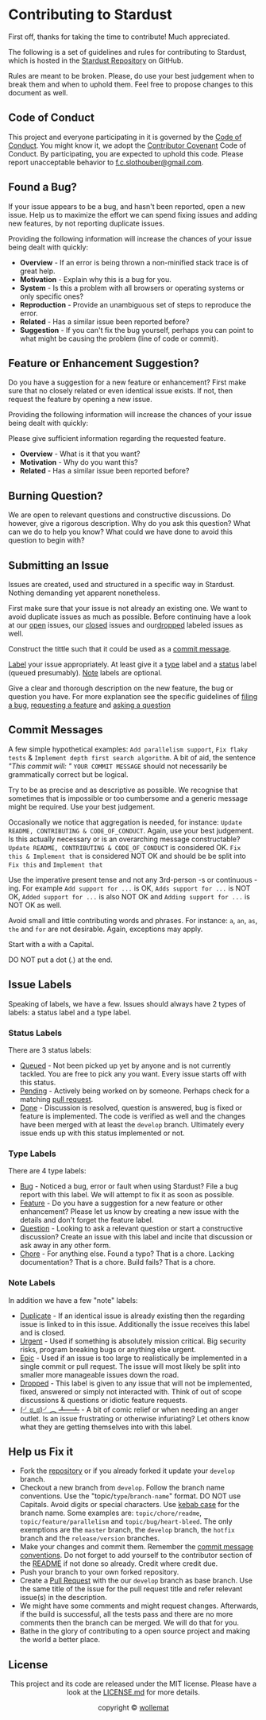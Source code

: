 # Contributing to Stardust

First off, thanks for taking the time to contribute! Much appreciated.

The following is a set of guidelines and rules for contributing to Stardust, which is hosted in the [Stardust Repository](https://github.com/wollemat/stardust) on GitHub.

Rules are meant to be broken.
Please, do use your best judgement when to break them and when to uphold them.
Feel free to propose changes to this document as well.

## Code of Conduct

This project and everyone participating in it is governed by the [Code of Conduct](CODE_OF_CONDUCT.md).
You might know it, we adopt the [Contributor Covenant](https://www.contributor-covenant.org/) Code of Conduct.
By participating, you are expected to uphold this code.
Please report unacceptable behavior to [f.c.slothouber@gmail.com](mailto:f.c.slothouber@gmail.com).

## Found a Bug?

If your issue appears to be a bug, and hasn't been reported, open a new issue. Help us to maximize
the effort we can spend fixing issues and adding new features, by not reporting duplicate issues.

Providing the following information will increase the chances of your issue being dealt with quickly:

* **Overview** -
If an error is being thrown a non-minified stack trace is of great help.
* **Motivation** -
Explain why this is a bug for you.
* **System** -
Is this a problem with all browsers or operating systems or only specific ones?
* **Reproduction** -
Provide an unambiguous set of steps to reproduce the error.
* **Related** -
Has a similar issue been reported before?
* **Suggestion** -
If you can't fix the bug yourself, perhaps you can point to what might be causing the problem (line of code or commit).

## Feature or Enhancement Suggestion?

Do you have a suggestion for a new feature or enhancement?
First make sure that no closely related or even identical issue exists.
If not, then request the feature by opening a new issue.

Providing the following information will increase the chances of your issue being dealt with quickly:

Please give sufficient information regarding the requested feature.

* **Overview** -
What is it that you want?
* **Motivation** -
Why do you want this?
* **Related** -
Has a similar issue been reported before?

## Burning Question?

We are open to relevant questions and constructive discussions.
Do however, give a rigorous description.
Why do you ask this question?
What can we do to help you know?
What could we have done to avoid this question to begin with?

## Submitting an Issue

Issues are created, used and structured in a specific way in Stardust.
Nothing demanding yet apparent nonetheless.

First make sure that your issue is not already an existing one.
We want to avoid duplicate issues as much as possible.
Before continuing have a look at our [open](https://github.com/wollemat/stardust/issues) issues, our [closed](https://github.com/wollemat/stardust/issues?q=is%3Aissue+is%3Aclosed) issues and our[dropped](https://github.com/wollemat/stardust/issues?q=is%3Aissue+label%3A%22note%3A+wont+fix%22+) labeled issues as well.

Construct the tittle such that it could be used as a [commit message](#commit-messages).

[Label](#issue-labels) your issue appropriately.
At least give it a [type](#type-labels) label and a [status](#status-labels) label (queued presumably).
[Note](#note-labels) labels are optional.

Give a clear and thorough description on the new feature, the bug or question you have.
For more explanation see the specific guidelines of [filing a bug](#found-a-bug), [requesting a feature](#feature-or-enhancement-suggestion) and [asking a question](#burning-question)

## Commit Messages

A few simple hypothetical examples: `Add parallelism support`, `Fix flaky tests` & `Implement depth first search algorithm`.
A bit of aid, the sentence *"This commit will: "* `YOUR COMMIT MESSAGE` should not necessarily be grammatically correct but be logical.

Try to be as precise and as descriptive as possible.
We recognise that sometimes that is impossible or too cumbersome and a generic message might be required.
Use your best judgement.

Occasionally we notice that aggregation is needed, for instance: `Update README, CONTRIBUTING & CODE_OF_CONDUCT`.
Again, use your best judgement.
Is this actually necessary or is an overarching message constructable?
`Update README, CONTRIBUTING & CODE_OF_CONDUCT` is considered OK.
`Fix this & Implement that` is considered NOT OK and should be be split into `Fix this` and `Implement that`

Use the imperative present tense and not any 3rd-person -s or continuous -ing.
For example `Add support for ...` is OK, `Adds support for ...` is NOT OK, `Added support for ...` is also NOT OK and `Adding support for ...` is NOT OK as well.

Avoid small and little contributing words and phrases.
For instance: `a`, `an`, `as`, `the` and `for` are not desirable.
Again, exceptions may apply.

Start with a with a Capital.

DO NOT put a dot (.) at the end.

## Issue Labels

Speaking of labels, we have a few. Issues should always have 2 types of labels: a status label and a type label.

### Status Labels

There are 3 status labels:

* [Queued](https://github.com/wollemat/stardust/issues?q=label%3A%22status%3A+pending%22+) -
Not been picked up yet by anyone and is not currently tackled.
You are free to pick any you want.
Every issue starts off with this status.
* [Pending](https://github.com/wollemat/stardust/issues?q=label%3A%22status%3A+in+progress%22+) -
Actively being worked on by someone.
Perhaps check for a matching [pull request](https://github.com/wollemat/stardust/pulls).
* [Done](https://github.com/wollemat/stardust/issues?q=label%3A%22status%3A+done%22+) -
Discussion is resolved, question is answered, bug is fixed or feature is implemented.
The code is verified as well and the changes have been merged with at least the `develop` branch.
Ultimately every issue ends up with this status implemented or not.

### Type Labels

There are 4 type labels:

* [Bug](https://github.com/wollemat/stardust/issues?q=label%3A%22type%3A+bug%22+) -
Noticed a bug, error or fault when using Stardust?
File a bug report with this label.
We will attempt to fix it as soon as possible.
* [Feature](https://github.com/wollemat/stardust/issues?q=label%3A%22type%3A+feature%22+) -
Do you have a suggestion for a new feature or other enhancement?
Please let us know by creating a new issue with the details and don't forget the feature label.
* [Question](https://github.com/wollemat/stardust/issues?q=label%3A%22type%3A+question%22+) -
Looking to ask a relevant question or start a constructive discussion?
Create an issue with this label and incite that discussion or ask away in any other form.
* [Chore](https://github.com/wollemat/stardust/issues?q=label%3A%22type%3A+chore%22+) -
For anything else.
Found a typo? That is a chore.
Lacking documentation? That is a chore.
Build fails? That is a chore.

### Note Labels

In addition we have a few "note" labels:

* [Duplicate](https://github.com/wollemat/stardust/issues?q=label%3A%22note%3A+duplicate%22+) -
If an identical issue is already existing then the regarding issue is linked to in this issue.
Additionally the issue receives this label and is closed.
* [Urgent](https://github.com/wollemat/stardust/issues?q=label%3A%22note%3A+urgent%22+) -
Used if something is absolutely mission critical.
Big security risks, program breaking bugs or anything else urgent.
* [Epic](https://github.com/wollemat/stardust/issues?q=label%3A%22note%3A+epic%22+) -
Used if an issue is too large to realistically be implemented in a single commit or pull request.
The issue will most likely be split into smaller more manageable issues down the road.
* [Dropped](https://github.com/wollemat/stardust/issues?q=label%3A%22note%3A+wont+fix%22+) -
This label is given to any issue that will not be implemented, fixed, answered or simply not interacted with.
Think of out of scope discussions & questions or idiotic feature requests.
* [(╯ಠ_ಠ)╯︵ ┻━┻](https://github.com/wollemat/stardust/issues?q=label%3A%22note%3A+%28%E2%95%AF%E0%B2%A0_%E0%B2%A0%29%E2%95%AF%EF%B8%B5+%E2%94%BB%E2%94%81%E2%94%BB%22+) -
A bit of comic relief or when needing an anger outlet.
Is an issue frustrating or otherwise infuriating?
Let others know what they are getting themselves into with this label.

## Help us Fix it

* Fork the [repository](https://github.com/wollemat/stardust) or if you already forked it update your `develop` branch.
* Checkout a new branch from `develop`. Follow the branch name conventions. Use the "topic/`type`/`branch-name`" format.
DO NOT use Capitals.
Avoid digits or special characters.
Use [kebab case](https://en.wikipedia.org/wiki/Letter_case#Special_case_styles) for the branch name.
Some examples are: `topic/chore/readme`, `topic/feature/parallelism` and `topic/bug/heart-bleed`.
The only exemptions are the `master` branch, the `develop` branch, the `hotfix` branch and the `release/version` branches.
* Make your changes and commit them.
Remember the [commit message conventions](#commit-messages).
Do not forget to add yourself to the contributor section of the [README](README.md) if not done so already.
Credit where credit due.
* Push your branch to your own forked repository.
* Create a [Pull Request](https://github.com/wollemat/stardust/compare) with the our `develop` branch as base branch.
Use the same title of the issue for the pull request title and refer relevant issue(s) in the description.
* We might have some comments and might request changes.
Afterwards, if the build is successful, all the tests pass and there are no more comments then the branch can be merged.
We will do that for you.
* Bathe in the glory of contributing to a open source project and making the world a better place.

## License

<p align="center">This project and its code are released under the MIT license. Please have a look at the <a href="LICENSE.md">LICENSE.md</a> for more details.</p>
<p align="center">copyright © <a href="https://github.com/wollemat">wollemat</a></p>
